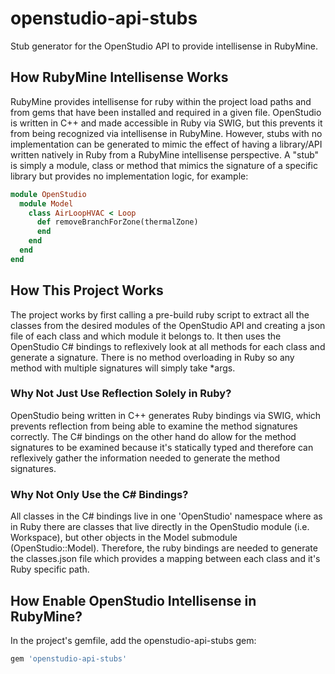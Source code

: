 # openstudio-api-stubs
Stub generator for the OpenStudio API to provide intellisense in RubyMine.

## How RubyMine Intellisense Works
RubyMine provides intellisense for ruby within the project load paths and from gems that have been installed and required in a given file. OpenStudio is written in C++ and made accessible in Ruby via SWIG, but this prevents it from being recognized via intellisense in RubyMine. However, stubs with no implementation can be generated to mimic the effect of having a library/API written natively in Ruby from a RubyMine intellisense perspective. A "stub" is simply a module, class or method that mimics the signature of a specific library but provides no implementation logic, for example:
```ruby
module OpenStudio
  module Model
    class AirLoopHVAC < Loop
      def removeBranchForZone(thermalZone)
      end
    end
  end
end
```
## How This Project Works
The project works by first calling a pre-build ruby script to extract all the classes from the desired modules of the OpenStudio API and creating a json file of each class and which module it belongs to. It then uses the OpenStudio C# bindings to reflexively look at all methods for each class and generate a signature. There is no method overloading in Ruby so any method with multiple signatures will simply take *args.
### Why Not Just Use Reflection Solely in Ruby?
OpenStudio being written in C++ generates Ruby bindings via SWIG, which prevents reflection from being able to examine the method signatures correctly. The C# bindings on the other hand do allow for the method signatures to be examined because it's statically typed and therefore can reflexively gather the information needed to generate the method signatures.
### Why Not Only Use the C# Bindings?
All classes in the C# bindings live in one 'OpenStudio' namespace where as in Ruby there are classes that live directly in the OpenStudio module (i.e. Workspace), but other objects in the Model submodule (OpenStudio::Model). Therefore, the ruby bindings are needed to generate the classes.json file which provides a mapping between each class and it's Ruby specific path.
## How Enable OpenStudio Intellisense in RubyMine?
In the project's gemfile, add the openstudio-api-stubs gem:
```ruby
gem 'openstudio-api-stubs'
```